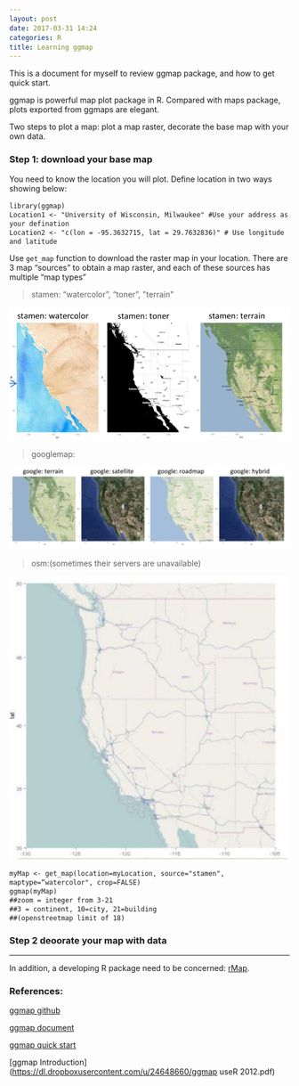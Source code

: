 ```yaml
---
layout: post
date: 2017-03-31 14:24
categories: R
title: Learning ggmap
---
```

This is a document for myself to review ggmap package, and how to get quick start.

ggmap is powerful map plot package in R. Compared with maps package, plots exported from ggmaps are elegant.

Two steps to plot a map: plot a map raster, decorate the base map with your own data.

### Step 1: download your base map

You need to know the location you will plot. Define location in two ways showing below:

```
library(ggmap)
Location1 <- "University of Wisconsin, Milwaukee" #Use your address as your defination
Location2 <- "c(lon = -95.3632715, lat = 29.7632836)" # Use longitude and latitude  
```
Use `get_map` function to download the raster map in your location.
There are 3 map “sources” to obtain a map raster, and each of these sources has multiple “map types”
>stamen: “watercolor”, “toner”, "terrain"

![stamen](/image/stamen.jpg)
>googlemap:

![googlemap](/image/googlemap.jpg)
>osm:(sometimes their servers are unavailable)

![osm](/image/osm.jpg)

```
myMap <- get_map(location=myLocation, source="stamen", maptype=“watercolor", crop=FALSE)
ggmap(myMap)
##zoom = integer from 3-21
##3 = continent, 10=city, 21=building
##(openstreetmap limit of 18)
```
### Step 2 deoorate your map with data

---

In addition, a developing R package need to be concerned: [rMap](http://rmaps.github.io/).

### References:
[ggmap github](https://github.com/dkahle/ggmap)

[ggmap document](https://cran.r-project.org/web/packages/ggmap/ggmap.pdf)

[ggmap quick start](https://www.nceas.ucsb.edu/~frazier/RSpatialGuides/ggmap/ggmapCheatsheet.pdf)

[ggmap Introduction](https://dl.dropboxusercontent.com/u/24648660/ggmap useR 2012.pdf)
